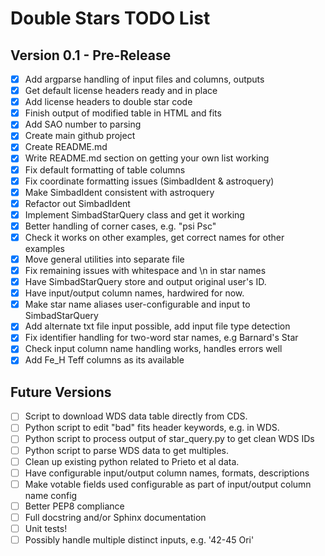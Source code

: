 # Double Stars TODO List

## Version 0.1 - Pre-Release

- [X] Add argparse handling of input files and columns, outputs
- [X] Get default license headers ready and in place
- [X] Add license headers to double star code
- [X] Finish output of modified table in HTML and fits
- [X] Add SAO number to parsing
- [X] Create main github project
- [X] Create README.md
- [X] Write README.md section on getting your own list working
- [X] Fix default formatting of table columns
- [X] Fix coordinate formatting issues (SimbadIdent & astroquery)
- [X] Make SimbadIdent consistent with astroquery
- [X] Refactor out SimbadIdent
- [X] Implement SimbadStarQuery class and get it working
- [X] Better handling of corner cases, e.g. "psi Psc"
- [X] Check it works on other examples, get correct names for other examples
- [X] Move general utilities into separate file
- [X] Fix remaining issues with whitespace and \n in star names
- [X] Have SimbadStarQuery store and output original user's ID.
- [X] Have input/output column names, hardwired for now.
- [X] Make star name aliases user-configurable and input to SimbadStarQuery
- [X] Add alternate txt file input possible, add input file type detection
- [X] Fix identifier handling for two-word star names, e.g Barnard's Star
- [X] Check input column name handling works, handles errors well
- [X] Add Fe_H Teff columns as its available

## Future Versions

- [ ] Script to download WDS data table directly from CDS.
- [ ] Python script to edit "bad" fits header keywords, e.g. in WDS.
- [ ] Python script to process output of star_query.py to get clean WDS IDs
- [ ] Python script to parse WDS data to get multiples.
- [ ] Clean up existing python related to Prieto et al data.
- [ ] Have configurable input/output column names, formats, descriptions
- [ ] Make votable fields used configurable as part of input/output column name config
- [ ] Better PEP8 compliance
- [ ] Full docstring and/or Sphinx documentation
- [ ] Unit tests!
- [ ] Possibly handle multiple distinct inputs, e.g. '42-45 Ori'
